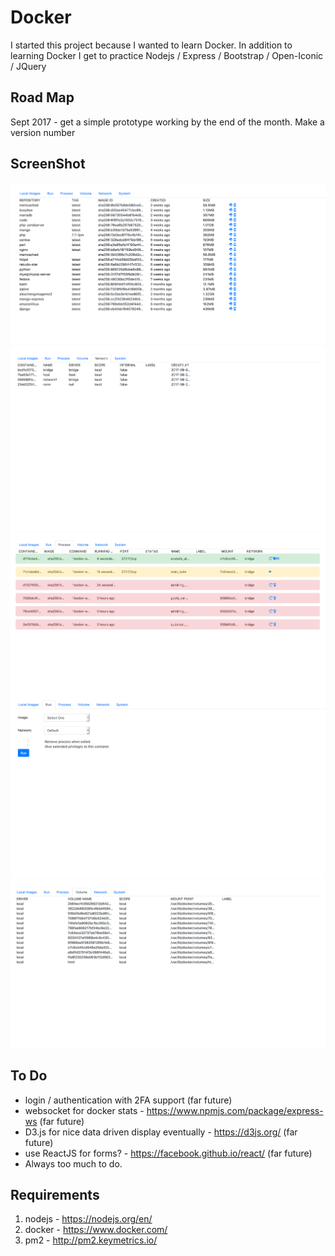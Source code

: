 # Docker
I started this project because I wanted to learn Docker.  In addition to learning Docker I get to practice Nodejs / Express / Bootstrap / Open-Iconic / JQuery

## Road Map
Sept 2017 - get a simple prototype working by the end of the month.  Make a version number

## ScreenShot
![Screen Shot Docker Image](https://raw.githubusercontent.com/somethingweird/docker/master/gui/screenshots/ScreenShot_DockerImage.png)
![Screen Shot Docker Network](https://raw.githubusercontent.com/somethingweird/docker/master/gui/screenshots/ScreenShot_DockerNetwork.png)
![Screen Shot Docker Process](https://raw.githubusercontent.com/somethingweird/docker/master/gui/screenshots/ScreenShot_DockerProcess.png)
![Screen Shot Docker Run](https://raw.githubusercontent.com/somethingweird/docker/master/gui/screenshots/ScreenShot_DockerRun.png)
![Screen Shot Docker Volume](https://raw.githubusercontent.com/somethingweird/docker/master/gui/screenshots/ScreenShot_DockerVolume.png)

## To Do

- login / authentication with 2FA support (far future)
- websocket for docker stats - https://www.npmjs.com/package/express-ws (far future)
- D3.js for nice data driven display eventually - https://d3js.org/ (far future)
- use ReactJS for forms? - https://facebook.github.io/react/ (far future)
- Always too much to do. 

## Requirements

1. nodejs - https://nodejs.org/en/
2. docker - https://www.docker.com/
3. pm2 - http://pm2.keymetrics.io/
